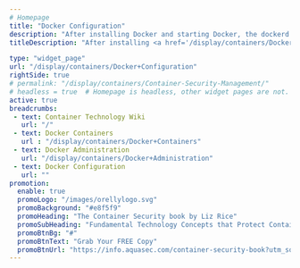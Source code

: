 ```yaml
---
# Homepage
title: "Docker Configuration"
description: "After installing Docker and starting Docker, the dockerd daemon runs with its default configuration. This page gathers resources on how to customize the configuration, Docker registry configuration, start the daemon manually, and troubleshoot and debug the daemon if run into issues."
titleDescription: "After installing <a href='/display/containers/Docker+Containers'>Docker</a> and starting Docker, the dockerd daemon runs with its default configuration. This page gathers resources on how to customize the configuration, <a href='/display/containers/Docker+Registries+101'>Docker registry</a> configuration, start the daemon manually, and troubleshoot and debug the daemon if run into issues." 

type: "widget_page"
url: "/display/containers/Docker+Configuration" 
rightSide: true 
# permalink: "/display/containers/Container-Security-Management/"
# headless = true  # Homepage is headless, other widget pages are not.
active: true
breadcrumbs:
 - text: Container Technology Wiki
   url: "/"
 - text: Docker Containers
   url : "/display/containers/Docker+Containers"
 - text: Docker Administration
   url: "/display/containers/Docker+Administration"
 - text: Docker Configuration
   url: ""
promotion:
  enable: true
  promoLogo: "/images/orellylogo.svg"
  promoBackground: "#e8f5f9"
  promoHeading: "The Container Security book by Liz Rice"
  promoSubHeading: "Fundamental Technology Concepts that Protect Containerized Applications"
  promoBtnBg: "#"
  promoBtnText: "Grab Your FREE Copy"
  promoBtnUrl: "https://info.aquasec.com/container-security-book?utm_source=wiki"
---
```



